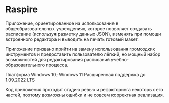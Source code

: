 # Raspire
Приложение, ориентированное на использование в общеобразовательных учреждениях, которое позволяет создавать расписание (используя разметку данных JSON), изменять при помощи встроенного редактора и выводить на печать готовый макет.

Приложение призвано прийти на замену использования громоздких инструментов и предоставить пользователю лёгкий, но мощный набор возможностей для редактирования расписаний учебно-образовательного процесса.

Платформа Windows 10; Windows 11
Расширенная поддержка до 1.09.2022 LTS

Код приложения проходит стадию ревью и рефакторинга некоторых его частей, поэтому возможны ошибки и не совсем корректная реализация.
